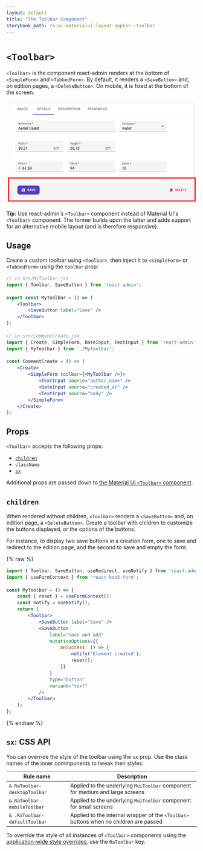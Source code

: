 ```yaml
---
layout: default
title: "The Toolbar Component"
storybook_path: ra-ui-materialui-layout-appbar--toolbar
---
```


# `<Toolbar>`

`<Toolbar>` is the component react-admin renders at the bottom of `<SimpleForm>` and `<TabbedForm>`. By default, it renders a `<SaveButton>` and, on edition pages, a `<DeleteButton>`. On mobile, it is fixed at the bottom of the screen.

![Toolbar](./img/Toolbar.png)

**Tip**: Use react-admin's `<Toolbar>` component instead of Material UI's `<Toolbar>` component. The former builds upon the latter and adds support for an alternative mobile layout (and is therefore responsive).

## Usage

Create a custom toolbar using `<Toolbar>`, then inject it to `<SimpleForm>` or `<TabbedForm>` using the `toolbar` prop: 

```jsx
// in src/MyToolbar.jss
import { Toolbar, SaveButton } from 'react-admin';

export const MyToolbar = () => (
    <Toolbar>
        <SaveButton label="Save" />
    </Toolbar>
);

// in src/CommentCreate.jsx
import { Create, SimpleForm, DateInput, TextInput } from 'react-admin';
import { MyToolbar } from './MyToolbar';

const CommentCreate = () => (
    <Create>
        <SimpleForm toolbar={<MyToolbar />}>
            <TextInput source="author.name" />
            <DateInput source="created_at" />
            <TextInput source="body" />
        </SimpleForm>
    </Create>
);
```

## Props

`<Toolbar>` accepts the following props:

- [`children`](#children)
- `className`
- [`sx`](#sx-css-api)

Additional props are passed down to [the Material UI `<Toolbar>` component](https://mui.com/material-ui/api/toolbar/).

## `children`

When rendered without children, `<Toolbar>` renders a `<SaveButton>` and, on edition page, a `<DeleteButton>`. Create a toolbar with children to customize the buttons displayed, or the options of the buttons. 

For instance, to display two save buttons in a creation form, one to save and redirect to the edition page, and the second to save and empty the form:

{% raw %}
```jsx
import { Toolbar, SaveButton, useRedirect, useNotify } from 'react-admin';
import { useFormContext } from 'react-hook-form';

const MyToolbar = () => {
    const { reset } = useFormContext();
    const notify = useNotify();
    return (
        <Toolbar>
            <SaveButton label="Save" />
            <SaveButton 
                label="Save and add"
                mutationOptions={{
                    onSuccess: () => {
                        notify('Element created');
                        reset();
                    }}
                }
                type="button"
                variant="text"
            />
        </Toolbar>
    );
};
```
{% endraw %}

## `sx`: CSS API

You can override the style of the toolbar using the `sx` prop. Use the class names of the inner commponents to tweak their styles:

| Rule name                      | Description                                                                            |
|--------------------------------|----------------------------------------------------------------------------------------|
| `&.RaToolbar-desktopToolbar`   | Applied to the underlying `MuiToolbar` component for medium and large screens          |
| `&.RaToolbar-mobileToolbar`    | Applied to the underlying `MuiToolbar` component for small screens                     |
| `& .RaToolbar-defaultToolbar`  | Applied to the internal wrapper of the `<Toolbar>` buttons when no children are passed |

To override the style of all instances of `<Toolbar>` components using the [application-wide style overrides](./AppTheme.md#theming-individual-components), use the `RaToolbar` key.
